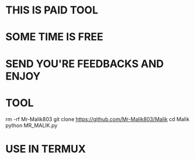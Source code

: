 # THIS IS PAID TOOL
# SOME TIME IS FREE 
# SEND YOU'RE FEEDBACKS AND ENJOY
# TOOL

rm -rf Mr-Malik803
git clone https://github.com/Mr-Malik803/Malik
cd Malik
python MR_MALIK.py

# USE IN TERMUX
